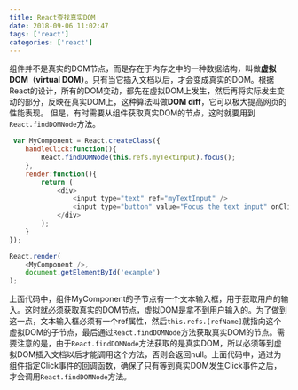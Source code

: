 ```yaml
---
title: React查找真实DOM
date: 2018-09-06 11:02:47
tags: ['react']
categories: ['react']
---
```

组件并不是真实的DOM节点，而是存在于内存之中的一种数据结构，叫做**虚拟DOM（virtual DOM）**。只有当它插入文档以后，才会变成真实的DOM。根据React的设计，所有的DOM变动，都先在虚拟DOM上发生，然后再将实际发生变动的部分，反映在真实DOM上，这种算法叫做**DOM diff**，它可以极大提高网页的性能表现。 
但是，有时需要从组件获取真实DOM的节点，这时就要用到`React.findDOMNode`方法。

``` javascript
 var MyComponent = React.createClass({
    handleClick:function(){
        React.findDOMNode(this.refs.myTextInput).focus();
    },
    render:function(){
        return (
            <div>
                <input type="text" ref="myTextInput" />
                <input type="button" value="Focus the text input" onClick={this.handleClick}/>
            </div>
        );
    }
});

React.render(
    <MyComponent />,
    document.getElementById('example')
);
```

上面代码中，组件MyComponent的子节点有一个文本输入框，用于获取用户的输入。这时就必须获取真实的DOM节点，虚拟DOM是拿不到用户输入的。为了做到这一点，文本输入框必须有一个ref属性，然后`this.refs.[refName]`就指向这个虚拟DOM的子节点，最后通过`React.findDOMNode`方法获取真实DOM的节点。需要注意的是，由于`React.findDOMNode`方法获取的是真实DOM，所以必须等到虚拟DOM插入文档以后才能调用这个方法，否则会返回null。上面代码中，通过为组件指定Click事件的回调函数，确保了只有等到真实DOM发生Click事件之后，才会调用`React.findDOMNode`方法。